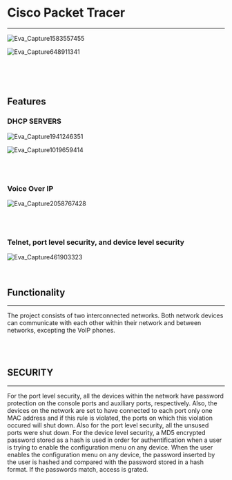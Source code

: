 # Cisco Packet Tracer
______________________________

![Eva_Capture1583557455](https://github.com/user-attachments/assets/218f519b-4972-4098-be57-5692a81ce01a)

![Eva_Capture648911341](https://github.com/user-attachments/assets/3ab448f2-e1de-4cb2-bef6-797544c8f4c5)

<br/>
<br/>
<br/>

## Features

### DHCP SERVERS

![Eva_Capture1941246351](https://github.com/user-attachments/assets/057908b2-3f13-4fc3-a7d9-b52bad42855e)

![Eva_Capture1019659414](https://github.com/user-attachments/assets/4edf3884-6f69-4b2a-b916-f59ba9a4b743)

<br/>
<br/>

### Voice Over IP

![Eva_Capture2058767428](https://github.com/user-attachments/assets/ce3e08cc-66fb-4a1f-81e9-27929eca2274)

<br/>
<br/>

### Telnet, port level security, and device level security

![Eva_Capture461903323](https://github.com/user-attachments/assets/51dbdaba-14c9-4178-a2bd-37b787203fd7)

<br>



## Functionality
____________________

The project consists of two interconnected networks. Both network devices can communicate with each other within their network and between networks, excepting the VoIP phones.

<br>
<br>

## SECURITY
_______________

For the port level security, all the devices within the network have password protection on the console ports and auxiliary ports, respectively. Also, the devices on the network are set to have connected to each port only one MAC address and if this rule is violated, the ports on which this violation occured will shut down. Also for the port level security, all the unsused ports were shut down.
For the device level security, a MD5 encrypted password stored as a hash is used in order for authentification when a user is trying to enable the configuration menu on any device. When the user enables the configuration menu on any device, the password inserted by the user is hashed and compared with the password stored in a hash format. If the passwords match, access is grated.  
